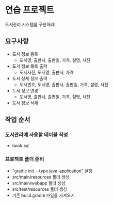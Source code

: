 # 연습 프로젝트
도서관리 시스템을 구현하라!

## 요구사항 
- 도서 정보 등록
  - 도서명, 출판사, 출판일, 가격, 설명, 사진
- 도서 정보 목록 출력
  - 도서사진, 도서명, 출판사, 가격
- 도서 상세 정보 출력
  - 도서번호, 도서명, 출판사, 출판일, 가격, 설명, 사진 
- 도서 정보 변경
  - 도서명, 출판사, 출판일, 가격, 설명, 사진 
- 도서 정보 삭제

## 작업 순서

### 도서관리에 사용할 테이블 작성
- book.sql

### 프로젝트 폴더 준비
- "gradle init --type java-application" 실행
- src/main/resources 폴더 생성
- src/main/webapp 폴더 생성
- src/test/resources 폴더 생성
- 기존 build.gradle 파일을 가져오기 



